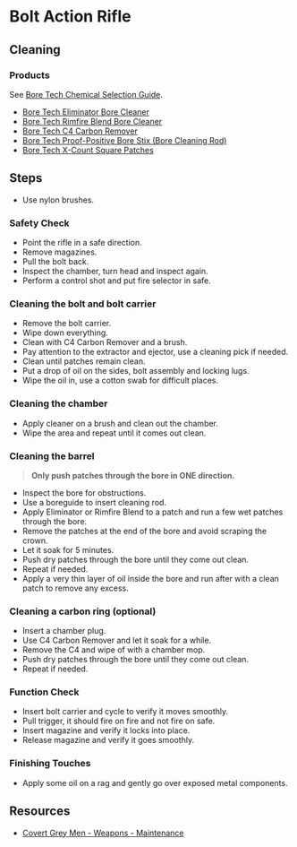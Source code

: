 # Bolt Action Rifle

## Cleaning

### Products

See [Bore Tech Chemical Selection Guide](https://github.com/CumpsD/second-brain/raw/main/assets/shooting/boretech/Chemical-Selection-Guide.pdf).

* [Bore Tech Eliminator Bore Cleaner](https://github.com/CumpsD/second-brain/blob/main/Shooting/Cleaning/Bore%20Tech%20Eliminator%20Bore%20Cleaner.md)
* [Bore Tech Rimfire Blend Bore Cleaner](https://github.com/CumpsD/second-brain/blob/main/Shooting/Cleaning/Bore%20Tech%20Rimfire%20Blend%20Bore%20Cleaner.md)
* [Bore Tech C4 Carbon Remover](https://github.com/CumpsD/second-brain/blob/main/Shooting/Cleaning/Bore%20Tech%20C4%20Carbon%20Remover.md)
* [Bore Tech Proof-Positive Bore Stix (Bore Cleaning Rod)](https://github.com/CumpsD/second-brain/blob/main/Shooting/Cleaning/Bore%20Tech%20Proof-Positive%20Bore%20Stix.md)
* [Bore Tech X-Count Square Patches](https://github.com/CumpsD/second-brain/blob/main/Shooting/Cleaning/Bore%20Tech%20Proof-Positive%20Bore%20Stix.md)

## Steps

* Use nylon brushes.

### Safety Check

* Point the rifle in a safe direction.
* Remove magazines.
* Pull the bolt back.
* Inspect the chamber, turn head and inspect again.
* Perform a control shot and put fire selector in safe.

### Cleaning the bolt and bolt carrier

* Remove the bolt carrier.
* Wipe down everything.
* Clean with C4 Carbon Remover and a brush.
* Pay attention to the extractor and ejector, use a cleaning pick if needed.
* Clean until patches remain clean.
* Put a drop of oil on the sides, bolt assembly and locking lugs.
* Wipe the oil in, use a cotton swab for difficult places.

### Cleaning the chamber

* Apply cleaner on a brush and clean out the chamber.
* Wipe the area and repeat until it comes out clean.

### Cleaning the barrel

> **Only push patches through the bore in ONE direction.**

* Inspect the bore for obstructions.
* Use a boreguide to insert cleaning rod.
* Apply Eliminator or Rimfire Blend to a patch and run a few wet patches through the bore.
* Remove the patches at the end of the bore and avoid scraping the crown.
* Let it soak for 5 minutes.
* Push dry patches through the bore until they come out clean.
* Repeat if needed.
* Apply a very thin layer of oil inside the bore and run after with a clean patch to remove any excess.

### Cleaning a carbon ring (optional)

* Insert a chamber plug.
* Use C4 Carbon Remover and let it soak for a while.
* Remove the C4 and wipe of with a chamber mop.
* Push dry patches through the bore until they come out clean.
* Repeat if needed.

### Function Check

* Insert bolt carrier and cycle to verify it moves smoothly.
* Pull trigger, it should fire on fire and not fire on safe.
* Insert magazine and verify it locks into place.
* Release magazine and verify it goes smoothly.

### Finishing Touches

* Apply some oil on a rag and gently go over exposed metal components.

## Resources

* [Covert Grey Men - Weapons - Maintenance](https://www.youtube.com/playlist?list=PL_ijYBPqLIKeEimLkQccGEln0JlZlhkKa)
